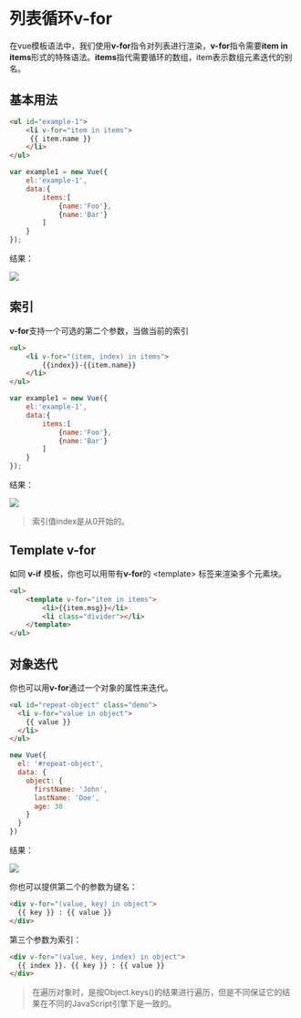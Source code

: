 # 列表循环v-for

在vue模板语法中，我们使用**v-for**指令对列表进行渲染，**v-for**指令需要**item in items**形式的特殊语法。**items**指代需要循环的数组，item表示数组元素迭代的别名。

## 基本用法
```html
<ul id="example-1">
    <li v-for="item in items">
     {{ item.name }}
    </li>
</ul>
```
```js
var example1 = new Vue({
    el:'example-1',
    data:{
        items:[
            {name:'Foo'},
            {name:'Bar'}
        ]
    }
});
```
结果：

![](http://otja7p1i5.bkt.clouddn.com/17-8-24/38680372.jpg)


## 索引

**v-for**支持一个可选的第二个参数，当做当前的索引

```html
<ul>
    <li v-for="(item, index) in items">
        {{index}}-{{item.name}}
    </li>
</ul>
```
```js
var example1 = new Vue({
    el:'example-1',
    data:{
        items:[
            {name:'Foo'},
            {name:'Bar'}
        ]
    }
});
```
结果：

![](http://otja7p1i5.bkt.clouddn.com/17-8-24/74474530.jpg)

> 索引值index是从0开始的。

## Template **v-for**

如同 **v-if** 模板，你也可以用带有**v-for**的 \<template> 标签来渲染多个元素块。
```html
<ul>
    <template v-for="item in items">
        <li>{{item.msg}}</li>
        <li class="divider"></li>
    </template>
</ul>
```

## 对象迭代

你也可以用**v-for**通过一个对象的属性来迭代。
```html
<ul id="repeat-object" class="demo">
  <li v-for="value in object">
    {{ value }}
  </li>
</ul>
```
```js
new Vue({
  el: '#repeat-object',
  data: {
    object: {
      firstName: 'John',
      lastName: 'Doe',
      age: 30
    }
  }
})
```
结果：

![](http://otja7p1i5.bkt.clouddn.com/17-8-24/67216428.jpg)

你也可以提供第二个的参数为键名：
```html
<div v-for="(value, key) in object">
  {{ key }} : {{ value }}
</div>
```
第三个参数为索引：

```html
<div v-for="(value, key, index) in object">
  {{ index }}. {{ key }} : {{ value }}
</div>
```

> 在遍历对象时，是按Object.keys()的结果进行遍历，但是不同保证它的结果在不同的JavaScript引擎下是一致的。
